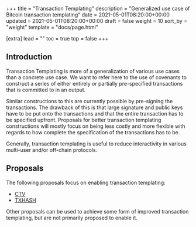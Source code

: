 +++
title = "Transaction Templating"
description = "Generalized use case of Bitcoin transaction templating"
date = 2021-05-01T08:20:00+00:00
updated = 2021-05-01T08:20:00+00:00
draft = false
weight = 10
sort_by = "weight"
template = "docs/page.html"

[extra]
lead = ""
toc = true
top = false
+++


## Introduction

Transaction Templating is more of a generalization of various use cases than a concrete use case. We
want to refer here to the use of covenants to construct a series of either entirely or partially
pre-specified transactions that is committed to in an output.

Similar constructions to this are currently possible by pre-signing the transactions. The drawback
of this is that large signature and public keys have to be put onto the transactions and that the
entire transaction has to be specified upfront. Proposals for better transaction templating
constructions will mostly focus on being less costly and more flexible with regards to how complete
the specification of the transactions has to be.

Generally, transaction templating is useful to reduce interactivity in various multi-user and/or
off-chain protocols.


## Proposals

The following proposals focus on enabling transaction templating:

- [CTV](/docs/proposals/ctv)
- [TXHASH](/docs/proposals/txhash)

Other proposals can be used to achieve some form of improved transaction templating, but are not
primarily proposed to enable it.


